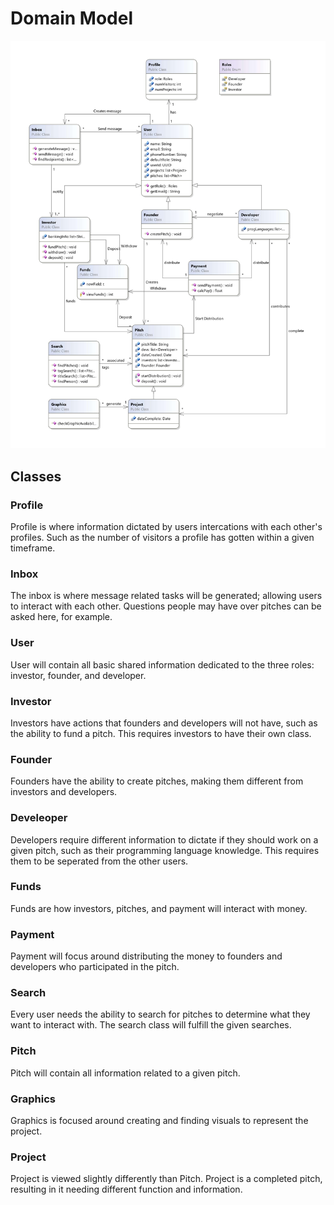 # Domain Model

![Domain Model](Auxiliary%20Files/Domain_Model.jpg)

## Classes

### Profile
Profile is where information dictated by users intercations with each other's profiles. Such as the number of visitors a profile has gotten within a given timeframe.
### Inbox
The inbox is where message related tasks will be generated; allowing users to interact with each other. Questions people may have over pitches can be asked here, for example.
### User
User will contain all basic shared information dedicated to the three roles: investor, founder, and developer.
### Investor
Investors have actions that founders and developers will not have, such as the ability to fund a pitch. This requires investors to have their own class.
### Founder
Founders have the ability to create pitches, making them different from investors and developers.
### Develeoper
Developers require different information to dictate if they should work on a given pitch, such as their programming language knowledge. This requires them to be seperated from the other users.
### Funds
Funds are how investors, pitches, and payment will interact with money.
### Payment
Payment will focus around distributing the money to founders and developers who participated in the pitch.
### Search
Every user needs the ability to search for pitches to determine what they want to interact with. The search class will fulfill the given searches.
### Pitch
Pitch will contain all information related to a given pitch.
### Graphics
Graphics is focused around creating and finding visuals to represent the project.
### Project
Project is viewed slightly differently than Pitch. Project is a completed pitch, resulting in it needing different function and information.

